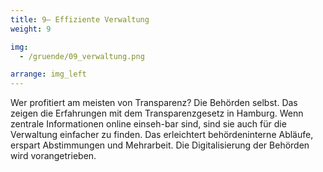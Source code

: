 ```yaml
---
title: 9– Effiziente Verwaltung
weight: 9

img:
  - /gruende/09_verwaltung.png

arrange: img_left
---
```


Wer profitiert am meisten von Transparenz? Die Behörden selbst. Das zeigen die Erfahrungen mit dem Transparenzgesetz in Hamburg. Wenn zentrale Informationen online einseh-bar sind, sind sie auch für die Verwaltung einfacher zu finden. Das erleichtert behördeninterne Abläufe, erspart Abstimmungen und Mehrarbeit. Die Digitalisierung der Behörden wird vorangetrieben.